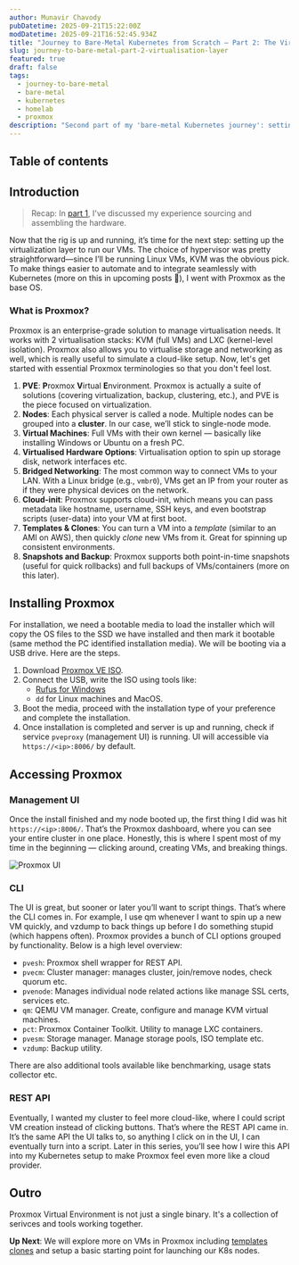 ```yaml
---
author: Munavir Chavody
pubDatetime: 2025-09-21T15:22:00Z
modDatetime: 2025-09-21T16:52:45.934Z
title: "Journey to Bare-Metal Kubernetes from Scratch – Part 2: The Virtualisation Layer"
slug: journey-to-bare-metal-part-2-virtualisation-layer
featured: true
draft: false
tags:
  - journey-to-bare-metal
  - bare-metal
  - kubernetes
  - homelab
  - proxmox
description: "Second part of my 'bare-metal Kubernetes journey': setting up the virtualisation layer."
---
```


## Table of contents

## Introduction

> Recap: In [part 1](/blog/posts/journey-to-bare-metal-part-1-building-the-rig), I've discussed my experience sourcing and assembling the hardware.

Now that the rig is up and running, it’s time for the next step: setting up the virtualization layer to run our VMs. The choice of hypervisor was pretty straightforward—since I’ll be running Linux VMs, KVM was the obvious pick. To make things easier to automate and to integrate seamlessly with Kubernetes (more on this in upcoming posts 👀), I went with Proxmox as the base OS.

### What is Proxmox?

Proxmox is an enterprise-grade solution to manage virtualisation needs. It works with 2 virtualisation stacks: KVM (full VMs) and LXC (kernel-level isolation). Proxmox also allows you to virtualise storage and networking as well, which is really useful to simulate a cloud-like setup. Now, let's get started with essential Proxmox terminologies so that you don't feel lost.

1. **PVE**: **P**roxmox **V**irtual **E**nvironment. Proxmox is actually a suite of solutions (covering virtualization, backup, clustering, etc.), and PVE is the piece focused on virtualization.
2. **Nodes**: Each physical server is called a node. Multiple nodes can be grouped into a **cluster**. In our case, we’ll stick to single-node mode.
3. **Virtual Machines**: Full VMs with their own kernel — basically like installing Windows or Ubuntu on a fresh PC.
4. **Virtualised Hardware Options**: Virtualisation option to spin up storage disk, network interfaces etc.
5. **Bridged Networking**: The most common way to connect VMs to your LAN. With a Linux bridge (e.g., `vmbr0`), VMs get an IP from your router as if they were physical devices on the network.
6. **Cloud-init**: Proxmox supports cloud-init, which means you can pass metadata like hostname, username, SSH keys, and even bootstrap scripts (user-data) into your VM at first boot.
7. **Templates & Clones**: You can turn a VM into a *template* (similar to an AMI on AWS), then quickly *clone* new VMs from it. Great for spinning up consistent environments.
8. **Snapshots and Backup**: Proxmox supports both point-in-time snapshots (useful for quick rollbacks) and full backups of VMs/containers (more on this later).

## Installing Proxmox

For installation, we need a bootable media to load the installer which will copy the OS files to the SSD we have installed and then mark it bootable (same method the PC identified installation media). We will be booting via a USB drive. Here are the steps.

1. Download [Proxmox VE ISO](https://www.proxmox.com/en/downloads/proxmox-virtual-environment/iso).
2. Connect the USB, write the ISO using tools like:
    - [Rufus for Windows](https://rufus.ie/en/)
    - `dd` for Linux machines and MacOS.
3. Boot the media, proceed with the installation type of your preference and complete the installation.
4. Once installation is completed and server is up and running, check if service `pveproxy` (management UI) is running. UI will accessible via `https://<ip>:8006/` by default.

## Accessing Proxmox

### Management UI

Once the install finished and my node booted up, the first thing I did was hit `https://<ip>:8006/`. That’s the Proxmox dashboard, where you can see your entire cluster in one place. Honestly, this is where I spent most of my time in the beginning — clicking around, creating VMs, and breaking things.

![Proxmox UI](@/assets/images/proxmox-ui.png)

### CLI

The UI is great, but sooner or later you’ll want to script things. That’s where the CLI comes in. For example, I use qm whenever I want to spin up a new VM quickly, and vzdump to back things up before I do something stupid (which happens often). Proxmox provides a bunch of CLI options grouped by functionality. Below is a high level overview:

- `pvesh`: Proxmox shell wrapper for REST API.
- `pvecm`: Cluster manager: manages cluster, join/remove nodes, check quorum etc.
- `pvenode`: Manages individual node related actions like manage SSL certs, services etc.
- `qm`: QEMU VM manager. Create, configure and manage KVM virtual machines.
- `pct`: Proxmox Container Toolkit. Utility to manage LXC containers.
- `pvesm`: Storage manager. Manage storage pools, ISO template etc.
- `vzdump`: Backup utility.

There are also additional tools available like benchmarking, usage stats collector etc.

### REST API

Eventually, I wanted my cluster to feel more cloud-like, where I could script VM creation instead of clicking buttons. That’s where the REST API came in. It’s the same API the UI talks to, so anything I click on in the UI, I can eventually turn into a script. Later in this series, you’ll see how I wire this API into my Kubernetes setup to make Proxmox feel even more like a cloud provider.

## Outro

Proxmox Virtual Environment is not just a single binary. It's a collection of serivces and tools working together.

**Up Next**: We will explore more on VMs in Proxmox including [templates clones](/blog/posts/journey-to-bare-metal-part-3-kubernetes-nodes) and setup a basic starting point for launching our K8s nodes.